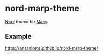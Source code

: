 # nord-marp-theme

[Nord](https://www.nordtheme.com/) theme for [Marp](https://marp.app/).

## Example

<https://ansanloms.github.io/nord-marp-theme/>
